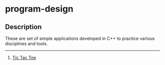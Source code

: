 # program-design

## Description

These are set of simple applications developed in C++ to practice various disciplines and tools.

---
1. [Tic Tac Toe](./tictactoe/README.md)